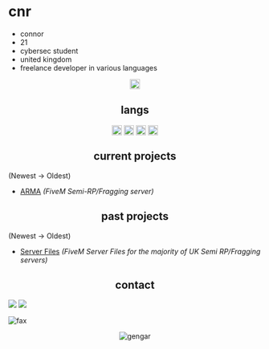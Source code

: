 <h1>cnr</h1>

- connor
- 21
- cybersec student
- united kingdom
- freelance developer in various languages

<p align="center">
<a href="https://t.me/squirted/" target="blank"><img align="center" src="https://cdn.jsdelivr.net/npm/simple-icons@3.0.1/icons/telegram.svg" alt="telegram" height="20" width="20" /></a>
</p>

<h2 align="center">langs</h2>

<p align="center">
<img align="center" src="https://cdn.jsdelivr.net/npm/simple-icons@3.0.1/icons/python.svg" alt="python" height="20" width="20" />
<img align="center" src="https://cdn.jsdelivr.net/npm/simple-icons@3.0.1/icons/lua.svg" alt="lua" height="20" width="20" />
<img align="center" src="https://cdn.jsdelivr.net/npm/simple-icons@3.0.1/icons/csharp.svg" alt="csharp" height="20" width="20" />
<img align="center" src="https://cdn.jsdelivr.net/npm/simple-icons@3.0.1/icons/node-dot-js.svg" alt="nodejs" height="20" width="20" />
</p>

<h2 align="center">current projects</h2>

(Newest -> Oldest)
- [ARMA](https://discord.gg/armarp) *(FiveM Semi-RP/Fragging server)*

<h2 align="center">past projects</h2>

(Newest -> Oldest)
- [Server Files](https://github.com/elfbars/Server-Files) *(FiveM Server Files for the majority of UK Semi RP/Fragging servers)*
<h2 align="center">contact</h2>

<p><img src="http://github-profile-summary-cards.vercel.app/api/cards/profile-details?username=elfbars&theme=transparent" />
<img src="https://github-readme-streak-stats.herokuapp.com/?user=elfbars&hide_border=true&card_width=338&theme=transparent" /></p>
<img src="https://komarev.com/ghpvc/?username=elfbars&color=lightgray" alt="fax" width="" height="">
<p align="center">
<img alt="gengar" src="https://media.tenor.com/rcuxuxJjDcoAAAAC/pok%C3%A9mon-gengar.gif">
</p>

